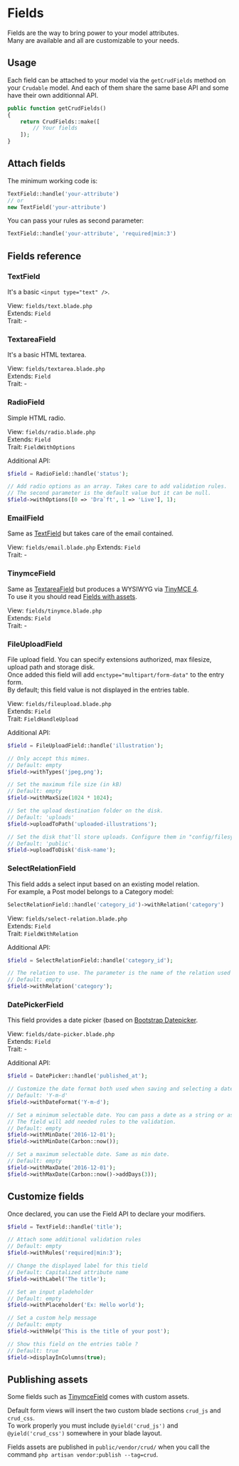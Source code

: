 # Fields

Fields are the way to bring power to your model attributes.  
Many are available and all are customizable to your needs.

## Usage

Each field can be attached to your model via the `getCrudFields` method on your `Crudable` model.
And each of them share the same base API and some have their own additionnal API.

```php
public function getCrudFields()
{
    return CrudFields::make([
        // Your fields
    ]);
}
```

## Attach fields

The minimum working code is:
```php
TextField::handle('your-attribute')
// or
new TextField('your-attribute')
```

You can pass your rules as second parameter:
```php
TextField::handle('your-attribute', 'required|min:3')
```

## Fields reference

### TextField

It's a basic `<input type="text" />`.  

View: `fields/text.blade.php`  
Extends: `Field`  
Trait: -  

### TextareaField

It's a basic HTML textarea.  

View: `fields/textarea.blade.php`  
Extends: `Field`  
Trait: -  

### RadioField

Simple HTML radio.  

View: `fields/radio.blade.php`  
Extends: `Field`  
Trait: `FieldWithOptions`  

Additional API:
```php
$field = RadioField::handle('status');

// Add radio options as an array. Takes care to add validation rules.
// The second parameter is the default value but it can be null.
$field->withOptions([0 => 'Dra`ft', 1 => 'Live'], 1);
```

### EmailField

Same as [TextField](#textfield) but takes care of the email contained.  

View: `fields/email.blade.php` 
Extends: `Field`  
Trait: -  

### TinymceField

Same as [TextareaField](#textareafield) but produces a WYSIWYG via [TinyMCE 4](https://www.tinymce.com/).  
To use it you should read [Fields with assets](#publishing-assets).  

View: `fields/tinymce.blade.php`  
Extends: `Field`  
Trait: -  

### FileUploadField

File upload field. You can specify extensions authorized, max filesize, upload path and storage disk.  
Once added this field will add `enctype="multipart/form-data"` to the entry form.  
By default; this field value is not displayed in the entries table.  

View: `fields/fileupload.blade.php`  
Extends: `Field`  
Trait: `FieldHandleUpload`  

Additional API:
```php
$field = FileUploadField::handle('illustration');

// Only accept this mimes.
// Default: empty
$field->withTypes('jpeg,png');  

// Set the maximum file size (in kB)
// Default: empty
$field->withMaxSize(1024 * 1024);  

// Set the upload destination folder on the disk.
// Default: 'uploads'
$field->uploadToPath('uploaded-illustrations');

// Set the disk that'll store uploads. Configure them in "config/filesystems.php".
// Default: 'public'.
$field->uploadToDisk('disk-name');
```

### SelectRelationField

This field adds a select input based on an existing model relation.  
For example, a Post model belongs to a Category model:  
```php
SelectRelationField::handle('category_id')->withRelation('category')
```

View: `fields/select-relation.blade.php`  
Extends: `Field`  
Trait: `FieldWithRelation`  

Additional API:
```php
$field = SelectRelationField::handle('category_id');

// The relation to use. The parameter is the name of the relation used in the model.
// Default: empty
$field->withRelation('category');  
```

### DatePickerField

This field provides a date picker (based on [Bootstrap Datepicker](https://github.com/uxsolutions/bootstrap-datepicker).

View: `fields/date-picker.blade.php`  
Extends: `Field`  
Trait: -  

Additional API:
```php
$field = DatePicker::handle('published_at');

// Customize the date format both used when saving and selecting a date in the picker.
// Default: 'Y-m-d'
$field->withDateFormat('Y-m-d');  

// Set a minimum selectable date. You can pass a date as a string or as a Carbon instance.
// The field will add needed rules to the validation.
// Default: empty
$field->withMinDate('2016-12-01');
$field->withMinDate(Carbon::now());

// Set a maximum selectable date. Same as min date.
// Default: empty
$field->withMaxDate('2016-12-01');
$field->withMaxDate(Carbon::now()->addDays(3));
```

## Customize fields

Once declared, you can use the Field API to declare your modifiers.

```php
$field = TextField::handle('title');

// Attach some additional validation rules
// Default: empty
$field->withRules('required|min:3');

// Change the displayed label for this tield
// Default: Capitalized attribute name
$field->withLabel('The title');

// Set an input pladeholder
// Default: empty
$field->withPlaceholder('Ex: Hello world');

// Set a custom help message
// Default: empty
$field->withHelp('This is the title of your post');

// Show this field on the entries table ?
// Default: true
$field->displayInColumns(true);
```

## Publishing assets

Some fields such as [TinymceField](#tinymcefield) comes with custom assets.  

Default form views will insert the two custom blade sections `crud_js` and `crud_css`.  
To work properly you must include `@yield('crud_js')` and `@yield('crud_css')` somewhere in your blade layout.

Fields assets are published in `public/vendor/crud/` when you call the command `php artisan vendor:publish --tag=crud`.